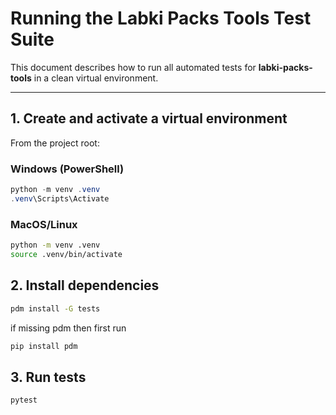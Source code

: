 # Running the Labki Packs Tools Test Suite

This document describes how to run all automated tests for **labki-packs-tools** in a clean virtual environment.

---

## 1. Create and activate a virtual environment

From the project root:

### Windows (PowerShell)

```powershell
python -m venv .venv
.venv\Scripts\Activate
```

### MacOS/Linux

```bash
python -m venv .venv
source .venv/bin/activate
```

## 2. Install dependencies

```bash
pdm install -G tests
```

if missing pdm then first run

```bash
pip install pdm
```

## 3. Run tests

```bash
pytest
```
